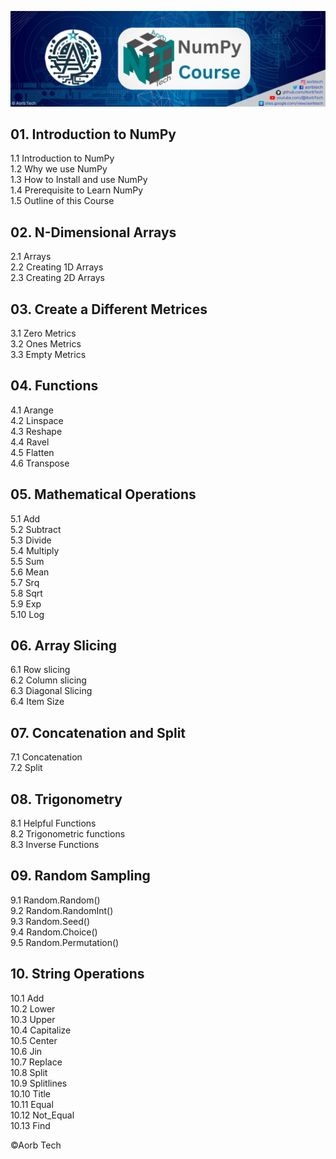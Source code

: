 ![cover](cover.png)
## 01. Introduction to NumPy
1.1 Introduction to NumPy</br>
1.2 Why we use NumPy </br>
1.3 How to Install and use NumPy </br>
1.4 Prerequisite to Learn NumPy </br>
1.5 Outline of this Course </br>

## 02. N-Dimensional Arrays
2.1 Arrays </br>
2.2 Creating 1D Arrays </br>
2.3 Creating 2D Arrays </br>

## 03. Create a Different Metrices
3.1 Zero Metrics </br>
3.2 Ones Metrics </br>
3.3 Empty Metrics </br>

## 04. Functions
4.1 Arange </br>
4.2 Linspace </br>
4.3 Reshape </br>
4.4 Ravel </br>
4.5 Flatten </br>
4.6 Transpose </br>

## 05. Mathematical Operations
5.1 Add </br>
5.2 Subtract </br>
5.3 Divide </br>
5.4 Multiply </br>
5.5 Sum </br>
5.6 Mean </br>
5.7 Srq </br>
5.8 Sqrt </br>
5.9 Exp </br>
5.10 Log </br>

## 06. Array Slicing
6.1 Row slicing </br>
6.2 Column slicing </br>
6.3 Diagonal Slicing </br>
6.4 Item Size </br>

## 07. Concatenation and Split
7.1 Concatenation </br>
7.2 Split </br>

## 08. Trigonometry
8.1 Helpful Functions </br>
8.2 Trigonometric functions </br>
8.3 Inverse Functions </br>

## 09. Random Sampling
9.1 Random.Random() </br>
9.2 Random.RandomInt() </br>
9.3 Random.Seed() </br>
9.4 Random.Choice() </br>
9.5 Random.Permutation() </br>

## 10. String Operations
10.1 Add </br>
10.2 Lower </br>
10.3 Upper </br>
10.4 Capitalize </br>
10.5 Center </br>
10.6 Jin </br>
10.7 Replace </br>
10.8 Split </br>
10.9 Splitlines </br>
10.10 Title </br>
10.11 Equal </br>
10.12 Not_Equal </br>
10.13 Find </br>


©Aorb Tech
